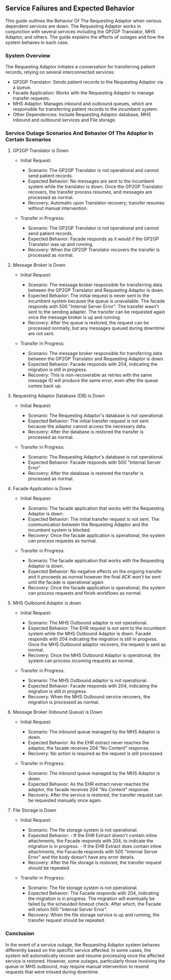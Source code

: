 ## Service Failures and Expected Behavior

This guide outlines the Behavior Of The Requesting Adaptor when various dependent services are down. 
The Requesting Adaptor works in conjunction with several services including the GP2GP Translator, MHS Adaptor, and others. 
The guide explains the effects of outages and how the system behaves in each case.

### System Overview
The Requesting Adaptor initiates a conversation for transferring patient records, relying on several interconnected services:
- GP2GP Translator: Sends patient records to the Requesting Adaptor via a queue.
- Facade Application: Works with the Requesting Adaptor to manage transfer requests.
- MHS Adaptor: Manages inbound and outbound queues, which are responsible for transferring patient records to the incumbent system.
- Other Dependencies: Include Requesting Adaptor database, MHS inbound and outbound services and File storage.

### Service Outage Scenarios And Behavior Of The Adaptor In Certain Scenarios
1. GP2GP Translator is Down
    - Initial Request:
      - Scenario: The GP2GP Translator is not operational and cannot send patient records.
      - Expected Behavior: No messages are sent to the incumbent system while the translator is down. Once the GP2GP Translator recovers, 
           the transfer process resumes, and messages are processed as normal.
      - Recovery: Automatic upon Translator recovery; transfer resumes without manual intervention.
   
    - Transfer in Progress:
      - Scenario: The GP2GP Translator is not operational and cannot send patient records.
      - Expected Behavior: Facade responds as it would if the GP2GP Translator was up and running.
      - Recovery: When the GP2GP Translator recovers the transfer is processed as normal.
      
2. Message Broker is Down
   - Initial Request:
      - Scenario: The message broker responsible for transferring data between the GP2GP Translator and Requesting Adaptor is down.
      - Expected Behavior: The initial request is never sent to the incumbent system because the queue is unavailable.
                           The facade responds with 500 "Internal Server Error". The transfer wasn't sent to the sending adapter.
                           The transfer can be requested again once the message broker is up and running.
      - Recovery: After the queue is restored, the request can be processed normally, but any messages queued during downtime are not sent.
   
   - Transfer in Progress:
      - Scenario: The message broker responsible for transferring data between the GP2GP Translator and Requesting Adaptor is down.
      - Expected Behavior: Facade responds with 204, indicating the migration is still in progress.
      - Recovery: This is non-recoverable as retries with the same message ID will produce the same error, even after the queue comes back up.
     
4. Requesting Adaptor Database (DB) is Down
   - Initial Request:
      - Scenario: The Requesting Adaptor's database is not operational.
      - Expected Behavior: The initial transfer request is not sent because the adaptor cannot access the necessary data.
      - Recovery: After the database is restored the transfer is processed as normal.
     
   - Transfer in Progress:
      - Scenario: The Requesting Adaptor's database is not operational.
      - Expected Behavior: Facade responds with 500 "Internal Server Error"
      - Recovery: After the database is restored the transfer is processed as normal.
     
4. Facade Application is Down
   - Initial Request:
      - Scenario: The facade application that works with the Requesting Adaptor is down.
      - Expected Behavior: The initial transfer request is not sent. The communication between the Requesting Adaptor and the incumbent system is blocked.
      - Recovery: Once the facade application is operational, the system can process requests as normal.
     
   - Transfer in Progress:
      - Scenario: The facade application that works with the Requesting Adaptor is down.
      - Expected Behavior: No negative effects on the ongoing transfer and it proceeds as normal however the final ACK won't be sent until
                            the facade is operational again.
      - Recovery: Once the facade application is operational, the system can process requests and finish workflows as normal.

5. MHS Outbound Adaptor is down
   - Initial Request:
      - Scenario: The MHS Outbound adaptor is not operational.
      - Expected Behavior: The EHR request is not sent to the incumbent system while the MHS Outbound Adaptor is down. 
        Facade responds with 204 indicating the migration is still in progress. Once the MHS Outbound adaptor recovers, the request is sent as normal.
      - Recovery: Once the MHS Outbound Adaptor is operational, the system can process incoming requests as normal.
   
   - Transfer in Progress:
      - Scenario: The MHS Outbound adaptor is not operational.
      - Expected Behavior: Facade responds with 204, indicating the migration is still in progress.
      - Recovery: When the MHS Outbound service recovers, the migration is processed as normal.
     
6. Message Broker (Inbound Queue) is Down
   - Initial Request:
      - Scenario: The inbound queue managed by the MHS Adaptor is down.
      - Expected Behavior: As the EHR extract never reaches the adaptor, the facade receives 204 "No Content" response.
      - Recovery: No action is required as the request is still processed.
     
   - Transfer in Progress:
      - Scenario: The inbound queue managed by the MHS Adaptor is down.
      - Expected Behavior: As the EHR extract never reaches the adaptor, the facade receives 204 "No Content" response.
      - Recovery: After the service is restored, the transfer request can be requested manually once again.

7. File Storage is Down
   - Initial Request:
      - Scenario: The file storage system is not operational.
      - Expected Behavior: 
                       - If the EHR Extract doesn't contain inline attachments, the Facade responds with 204, to indicate the migration is in progress.
                       - If the EHR Extract does contain inline attachments, the Facacde responds with 500 "Internal Server Error" 
                         and the body doesn't have any error details.
      - Recovery: After the file storage is restored, the transfer request should be repeated.

   - Transfer in Progress:
      - Scenario: The file storage system is not operational.
      - Expected Behavior: The Facade responds with 204, indicating the migration is in progress.
                           The migration will eventually be failed by the scheulded timeout check. 
                           After which, the Facade will return 500 "Internal Server Error".
      - Recovery: When the file storage service is up and running, the transfer request should be repeated.

### Conclusion
In the event of a service outage, the Requesting Adaptor system behaves differently based on the specific service affected. 
In some cases, the system will automatically recover and resume processing once the affected service is restored. 
However, some outages, particularly those involving the queue or MHS outbound, 
may require manual intervention to resend requests that were missed during downtime.